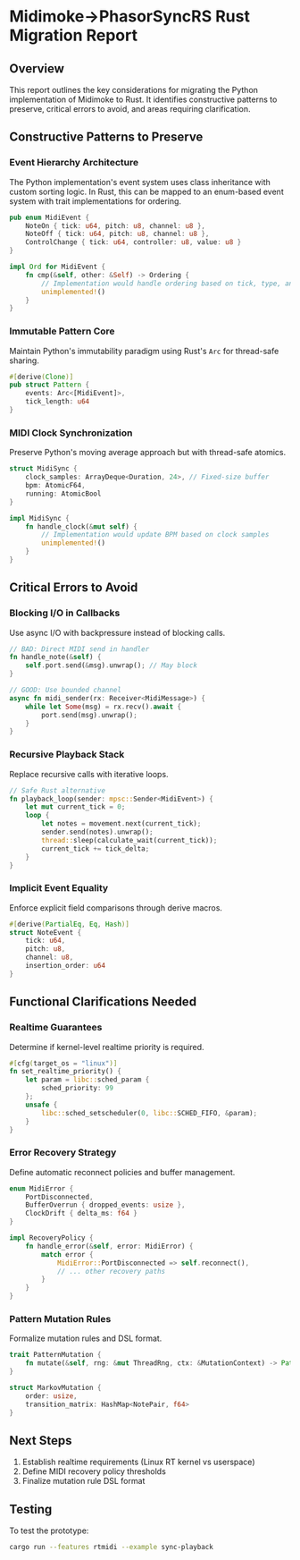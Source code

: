 # Midimoke->PhasorSyncRS Rust Migration Report

## Overview
This report outlines the key considerations for migrating the Python implementation of Midimoke to Rust. It identifies constructive patterns to preserve, critical errors to avoid, and areas requiring clarification.

## Constructive Patterns to Preserve

### Event Hierarchy Architecture
The Python implementation's event system uses class inheritance with custom sorting logic. In Rust, this can be mapped to an enum-based event system with trait implementations for ordering.

```rust
pub enum MidiEvent {
    NoteOn { tick: u64, pitch: u8, channel: u8 },
    NoteOff { tick: u64, pitch: u8, channel: u8 },
    ControlChange { tick: u64, controller: u8, value: u8 }
}

impl Ord for MidiEvent {
    fn cmp(&self, other: &Self) -> Ordering {
        // Implementation would handle ordering based on tick, type, and insertion order
        unimplemented!()
    }
}
```

### Immutable Pattern Core
Maintain Python's immutability paradigm using Rust's `Arc` for thread-safe sharing.

```rust
#[derive(Clone)]
pub struct Pattern {
    events: Arc<[MidiEvent]>,
    tick_length: u64
}
```

### MIDI Clock Synchronization
Preserve Python's moving average approach but with thread-safe atomics.

```rust
struct MidiSync {
    clock_samples: ArrayDeque<Duration, 24>, // Fixed-size buffer
    bpm: AtomicF64,
    running: AtomicBool
}

impl MidiSync {
    fn handle_clock(&mut self) {
        // Implementation would update BPM based on clock samples
        unimplemented!()
    }
}
```

## Critical Errors to Avoid

### Blocking I/O in Callbacks
Use async I/O with backpressure instead of blocking calls.

```rust
// BAD: Direct MIDI send in handler
fn handle_note(&self) {
    self.port.send(&msg).unwrap(); // May block
}

// GOOD: Use bounded channel
async fn midi_sender(rx: Receiver<MidiMessage>) {
    while let Some(msg) = rx.recv().await {
        port.send(msg).unwrap();
    }
}
```

### Recursive Playback Stack
Replace recursive calls with iterative loops.

```rust
// Safe Rust alternative
fn playback_loop(sender: mpsc::Sender<MidiEvent>) {
    let mut current_tick = 0;
    loop {
        let notes = movement.next(current_tick);
        sender.send(notes).unwrap();
        thread::sleep(calculate_wait(current_tick));
        current_tick += tick_delta;
    }
}
```

### Implicit Event Equality
Enforce explicit field comparisons through derive macros.

```rust
#[derive(PartialEq, Eq, Hash)]
struct NoteEvent {
    tick: u64,
    pitch: u8,
    channel: u8,
    insertion_order: u64
}
```

## Functional Clarifications Needed

### Realtime Guarantees
Determine if kernel-level realtime priority is required.

```rust
#[cfg(target_os = "linux")]
fn set_realtime_priority() {
    let param = libc::sched_param {
        sched_priority: 99
    };
    unsafe {
        libc::sched_setscheduler(0, libc::SCHED_FIFO, &param);
    }
}
```

### Error Recovery Strategy
Define automatic reconnect policies and buffer management.

```rust
enum MidiError {
    PortDisconnected,
    BufferOverrun { dropped_events: usize },
    ClockDrift { delta_ms: f64 }
}

impl RecoveryPolicy {
    fn handle_error(&self, error: MidiError) {
        match error {
            MidiError::PortDisconnected => self.reconnect(),
            // ... other recovery paths
        }
    }
}
```

### Pattern Mutation Rules
Formalize mutation rules and DSL format.

```rust
trait PatternMutation {
    fn mutate(&self, rng: &mut ThreadRng, ctx: &MutationContext) -> Pattern;
}

struct MarkovMutation {
    order: usize,
    transition_matrix: HashMap<NotePair, f64>
}
```

## Next Steps
1. Establish realtime requirements (Linux RT kernel vs userspace)
2. Define MIDI recovery policy thresholds
3. Finalize mutation rule DSL format

## Testing
To test the prototype:

```bash
cargo run --features rtmidi --example sync-playback